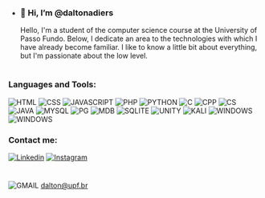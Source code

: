 - ### 👋 Hi, I’m @daltonadiers
  Hello, I'm a student of the computer science course at the University of Passo Fundo. Below, I dedicate an area to the technologies with which I have already become familiar. I like to know a little bit about everything, but I'm passionate about the low level.
#





### Languages and Tools:
![HTML](https://img.shields.io/badge/HTML-239120?style=for-the-badge&logo=html5&logoColor=white)
![CSS](https://img.shields.io/badge/CSS3-1572B6?style=for-the-badge&logo=css3&logoColor=white)
![JAVASCRIPT](https://img.shields.io/badge/JavaScript-F7DF1E?style=for-the-badge&logo=javascript&logoColor=black)
![PHP](https://img.shields.io/badge/PHP-777BB4?style=for-the-badge&logo=php&logoColor=white)
![PYTHON](https://img.shields.io/badge/Python-3776AB?style=for-the-badge&logo=python&logoColor=white)
![C](https://img.shields.io/badge/C-00599C?style=for-the-badge&logo=c&logoColor=white)
![CPP](https://img.shields.io/badge/C%2B%2B-00599C?style=for-the-badge&logo=c%2B%2B&logoColor=white)
![CS](https://img.shields.io/badge/C%23-239120?style=for-the-badge&logo=c-sharp&logoColor=white)
![JAVA](https://img.shields.io/badge/Java-ED8B00?style=for-the-badge&logo=openjdk&logoColor=white)
![MYSQL](https://img.shields.io/badge/MySQL-00000F?style=for-the-badge&logo=mysql&logoColor=white)
![PG](https://img.shields.io/badge/PostgreSQL-316192?style=for-the-badge&logo=postgresql&logoColor=white)
![MDB](https://img.shields.io/badge/MongoDB-4EA94B?style=for-the-badge&logo=mongodb&logoColor=white)
![SQLITE](https://img.shields.io/badge/SQLite-07405E?style=for-the-badge&logo=sqlite&logoColor=white)
![UNITY](https://img.shields.io/badge/Unity-100000?style=for-the-badge&logo=unity&logoColor=white)
![KALI](https://img.shields.io/badge/Kali_Linux-557C94?style=for-the-badge&logo=kali-linux&logoColor=white)
![WINDOWS](https://img.shields.io/badge/Windows-0078D6?style=for-the-badge&logo=windows&logoColor=white)
![WINDOWS](https://img.shields.io/badge/Android-3DDC84?style=for-the-badge&logo=android&logoColor=white)

### Contact me:
[![Linkedin](https://img.shields.io/badge/LinkedIn-0077B5?style=for-the-badge&logo=linkedin&logoColor=white)](https://www.linkedin.com/in/dalton-oberdan-adiers-029388237/)
[![Instagram](https://img.shields.io/badge/Instagram-E4405F?style=for-the-badge&logo=instagram&logoColor=white)](https://www.instagram.com/dalton_adiers/)
#
![GMAIL](https://img.shields.io/badge/Gmail-D14836?style=for-the-badge&logo=gmail&logoColor=white) dalton@upf.br

